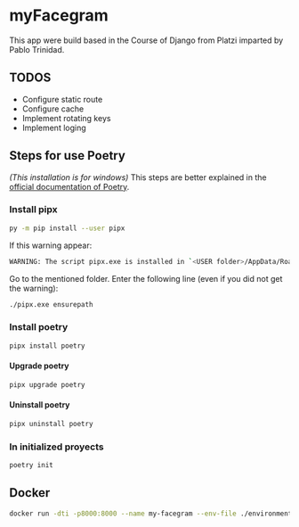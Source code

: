 # myFacegram
This app were build based in the Course of Django from Platzi imparted by Pablo Trinidad.
## TODOS
- Configure static route
- Configure cache
- Implement rotating keys
- Implement loging
## Steps for use Poetry
*(This installation is for windows)*
This steps are better explained in the [official documentation of Poetry](https://python-poetry.org/docs/).
### Install pipx
```sh
py -m pip install --user pipx
```
If this warning appear:
```sh
WARNING: The script pipx.exe is installed in `<USER folder>/AppData/Roaming/Python/Python3x/Scripts` which is not on PATH
```
Go to the mentioned folder. Enter the following line (even if you did not get the warning):
```sh
./pipx.exe ensurepath
```
### Install poetry
```sh
pipx install poetry
```
#### Upgrade poetry
```sh
pipx upgrade poetry
```
#### Uninstall poetry
```sh
pipx uninstall poetry
```

### In initialized proyects
```sh
poetry init
```

## Docker
```sh
docker run -dti -p8000:8000 --name my-facegram --env-file ./environment/.env.production poetry-django
```